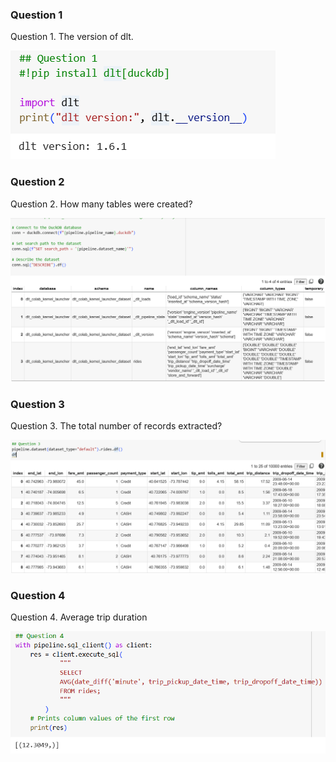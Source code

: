 ### Question 1
Question 1. The version of dlt.

![alt text](./Screenshots/homework1.PNG)

### Question 2
Question 2. How many tables were created?

![alt text](./Screenshots/homework2.PNG)

### Question 3
Question 3. The total number of records extracted?

![alt text](./Screenshots/homework3.PNG)


### Question 4
Question 4. Average trip duration

![alt text](./Screenshots/homework4.PNG)
